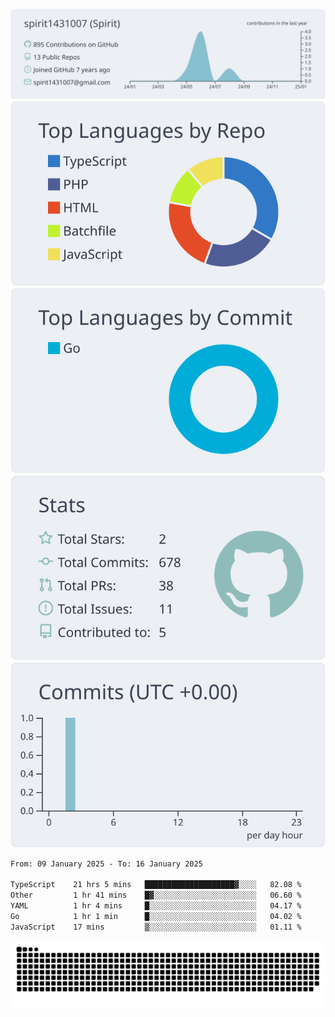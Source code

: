 [![](https://raw.githubusercontent.com/spirit1431007/spirit1431007/master/profile-summary-card-output/nord_bright/0-profile-details.svg)](https://git.io/spiritx)
[![](https://raw.githubusercontent.com/spirit1431007/spirit1431007/master/profile-summary-card-output/nord_bright/1-repos-per-language.svg)](https://git.io/spiritx) [![](https://raw.githubusercontent.com/spirit1431007/spirit1431007/master/profile-summary-card-output/nord_bright/2-most-commit-language.svg)](https://git.io/spiritx)
[![](https://raw.githubusercontent.com/spirit1431007/spirit1431007/master/profile-summary-card-output/nord_bright/3-stats.svg)](https://git.io/spiritx) [![](https://raw.githubusercontent.com/spirit1431007/spirit1431007/master/profile-summary-card-output/nord_bright/4-productive-time.svg)](https://git.io/spiritx)

<!--START_SECTION:waka-->

```txt
From: 09 January 2025 - To: 16 January 2025

TypeScript    21 hrs 5 mins   ████████████████████▓░░░░   82.08 %
Other         1 hr 41 mins    █▓░░░░░░░░░░░░░░░░░░░░░░░   06.60 %
YAML          1 hr 4 mins     █░░░░░░░░░░░░░░░░░░░░░░░░   04.17 %
Go            1 hr 1 min      █░░░░░░░░░░░░░░░░░░░░░░░░   04.02 %
JavaScript    17 mins         ▒░░░░░░░░░░░░░░░░░░░░░░░░   01.11 %
```

<!--END_SECTION:waka-->

![contribution](https://github.com/spirit1431007/spirit1431007/blob/output/github-contribution-grid-snake.svg)

